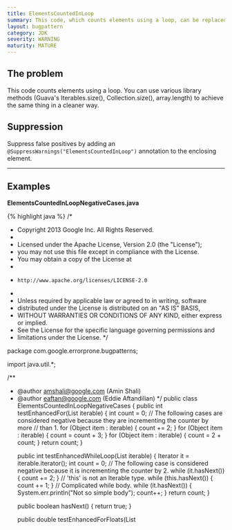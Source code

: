 ```yaml
---
title: ElementsCountedInLoop
summary: This code, which counts elements using a loop, can be replaced by a simpler library method
layout: bugpattern
category: JDK
severity: WARNING
maturity: MATURE
---
```


<!--
*** AUTO-GENERATED, DO NOT MODIFY ***
To make changes, edit the @BugPattern annotation or the explanation in docs/bugpattern.
-->

## The problem
This code counts elements using a loop.  You can use various library methods (Guava's Iterables.size(), Collection.size(), array.length) to achieve the same thing in a cleaner way.

## Suppression
Suppress false positives by adding an `@SuppressWarnings("ElementsCountedInLoop")` annotation to the enclosing element.

----------

## Examples
__ElementsCountedInLoopNegativeCases.java__

{% highlight java %}
/*
 * Copyright 2013 Google Inc. All Rights Reserved.
 *
 * Licensed under the Apache License, Version 2.0 (the "License");
 * you may not use this file except in compliance with the License.
 * You may obtain a copy of the License at
 *
 *     http://www.apache.org/licenses/LICENSE-2.0
 *
 * Unless required by applicable law or agreed to in writing, software
 * distributed under the License is distributed on an "AS IS" BASIS,
 * WITHOUT WARRANTIES OR CONDITIONS OF ANY KIND, either express or implied.
 * See the License for the specific language governing permissions and
 * limitations under the License.
 */

package com.google.errorprone.bugpatterns;

import java.util.*;

/**
 * @author amshali@google.com (Amin Shali)
 * @author eaftan@google.com (Eddie Aftandilian)
 */
public class ElementsCountedInLoopNegativeCases {
  public int testEnhancedFor(List<Object> iterable) {
    int count = 0;
    // The following cases are considered negative because they are incrementing the counter by more 
    // than 1.
    for (Object item : iterable) {
      count += 2;
    }
    for (Object item : iterable) {
      count  = count + 3;
    }
    for (Object item : iterable) {
      count  = 2 + count;
    }
    return count;
  }

  public int testEnhancedWhileLoop(List<Object> iterable) {
    Iterator<Object> it = iterable.iterator();
    int count = 0;
    // The following case is considered negative because it is incrementing the counter by 2.
    while (it.hasNext()) {
      count += 2;
    }
    // 'this' is not an Iterable type.
    while (this.hasNext()) {
      count += 1;
    }
    // Complicated while body.
    while (it.hasNext()) {
      System.err.println("Not so simple body");
      count++;
    }
    return count;
  }

  public boolean hasNext() {
    return true;
  }
  
  public double testEnhancedForFloats(List<Object> iterable) {
    double count = 0;
    // The following cases are considered negative because they are incrementing the counter by a
    // float value which is not 1.
    for (Object item : iterable) {
      count += 2.0;
    }
    for (Object item : iterable) {
      count  = count + 3.0;
    }
    for (Object item : iterable) {
      count  = 0.1 + count;
    }
    return count;
  }
}
{% endhighlight %}

__ElementsCountedInLoopPositiveCases.java__

{% highlight java %}
/*
 * Copyright 2013 Google Inc. All Rights Reserved.
 *
 * Licensed under the Apache License, Version 2.0 (the "License");
 * you may not use this file except in compliance with the License.
 * You may obtain a copy of the License at
 *
 *     http://www.apache.org/licenses/LICENSE-2.0
 *
 * Unless required by applicable law or agreed to in writing, software
 * distributed under the License is distributed on an "AS IS" BASIS,
 * WITHOUT WARRANTIES OR CONDITIONS OF ANY KIND, either express or implied.
 * See the License for the specific language governing permissions and
 * limitations under the License.
 */

package com.google.errorprone.bugpatterns;

import java.util.*;

/**
 * @author amshali@google.com (Amin Shali)
 * @author eaftan@google.com (Eddie Aftandilian)
 */
public class ElementsCountedInLoopPositiveCases {
    
  public int testEnhancedFor(Iterable<Object> iterable, HashSet<Object> set, Object... array) {
    int count = 0;
    // BUG: Diagnostic contains: count += Iterables.size(iterable)
    for (Object item : iterable) {
      count ++;
    }
    // BUG: Diagnostic contains: count += Iterables.size(iterable)
    for (Object item : iterable) {
      count += 1;
    }
    // BUG: Diagnostic contains: count += Iterables.size(iterable)
    for (Object item : iterable) {
      count += 1.0; // float constant 1
    }
    // BUG: Diagnostic contains: count += Iterables.size(iterable)
    for (Object item : iterable) {
      count += 1L; // long constant 1
    }
    // BUG: Diagnostic contains: count += Iterables.size(iterable)
    for (Object item : iterable) {
      count  = count + 1;
    }
    // BUG: Diagnostic contains: count += Iterables.size(iterable)
    for (Object item : iterable) {
      count  = 1 + count;
    }
    // BUG: Diagnostic contains: count += set.size()
    for (Object item : set) {
      count  = 1 + count;
    }
    // BUG: Diagnostic contains: count += array.length
    for (Object item : array) {
      count  = 1 + count;
    }
    return count;
  }
  
  public int testWhileLoop(List<Object> iterable) {
    Iterator<Object> it = iterable.iterator();
    int count = 0;
    // BUG: Diagnostic contains: 
    while (it.hasNext()) {
      count += 1;
    }
    // BUG: Diagnostic contains: 
    while (it.hasNext()) {
      count++;
    }
    // BUG: Diagnostic contains: 
    while (it.hasNext()) {
      count = count + 1;
    }
    return count;
  }
}
{% endhighlight %}

